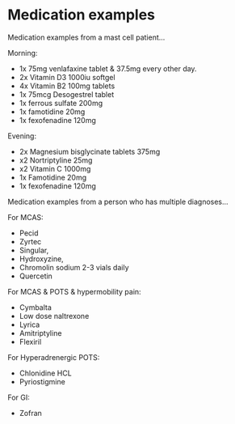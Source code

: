 # Medication examples

Medication examples from a mast cell patient...

Morning: 

* 1x 75mg venlafaxine tablet & 37.5mg every other day. 
* 2x Vitamin D3 1000iu softgel 
* 4x Vitamin B2 100mg tablets 
* 1x 75mcg Desogestrel tablet 
* 1x ferrous sulfate 200mg
* 1x famotidine 20mg 
* 1x fexofenadine 120mg

Evening:

* 2x Magnesium bisglycinate tablets 375mg
* x2 Nortriptyline 25mg
* x2 Vitamin C 1000mg 
* 1x Famotidine 20mg 
* 1x fexofenadine 120mg

Medication examples from a person who has multiple diagnoses...

For MCAS: 

* Pecid
* Zyrtec
* Singular, 
* Hydroxyzine,
* Chromolin sodium 2-3 vials daily
* Quercetin

For MCAS & POTS & hypermobility pain:

* Cymbalta
* Low dose naltrexone
* Lyrica
* Amitriptyline
* Flexiril

For Hyperadrenergic POTS:

* Chlonidine HCL
* Pyriostigmine

For GI:

* Zofran
